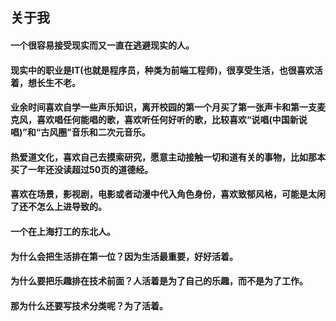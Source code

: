 ## 关于我

#### 一个很容易接受现实而又一直在逃避现实的人。

#### 现实中的职业是IT(也就是程序员，种类为前端工程师)，很享受生活，也很喜欢活着，想长生不老。

#### 业余时间喜欢自学一些声乐知识，离开校园的第一个月买了第一张声卡和第一支麦克风，喜欢唱任何能唱的歌，喜欢听任何好听的歌，比较喜欢“说唱(中国新说唱)”和“古风圈”音乐和二次元音乐。

#### 热爱道文化，喜欢自己去摸索研究，愿意主动接触一切和道有关的事物，比如那本买了一年还没读超过50页的道德经。

#### 喜欢在场景，影视剧，电影或者动漫中代入角色身份，喜欢致郁风格，可能是太闲了还不怎么上进导致的。

#### 一个在上海打工的东北人。

#### 为什么会把生活排在第一位？因为生活最重要，好好活着。

#### 为什么要把乐趣排在技术前面？人活着是为了自己的乐趣，而不是为了工作。

#### 那为什么还要写技术分类呢？为了活着。